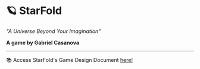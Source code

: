 # 🪐 StarFold
*"A Universe Beyond Your Imagination"*

**A game by Gabriel Casanova**

---

📚 Access StarFold's Game Design Document [here!](docs/index.md)